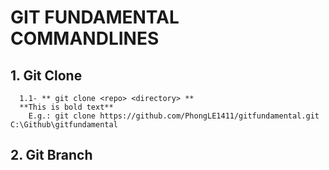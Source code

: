 # GIT FUNDAMENTAL COMMANDLINES
## 1. Git Clone
      1.1- ** git clone <repo> <directory> **
      **This is bold text**
        E.g.: git clone https://github.com/PhongLE1411/gitfundamental.git C:\Github\gitfundamental
## 2. Git Branch
